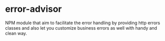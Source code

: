 # error-advisor
NPM module that aim to facilitate the error handling by providing http errors classes and also let you customize business errors as well with handy and clean way.
